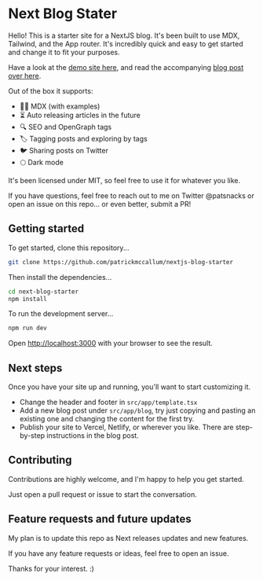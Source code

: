 # Next Blog Stater

Hello! This is a starter site for a NextJS blog. It's been built to use MDX,
Tailwind, and the App router. It's incredibly quick and easy to get started and
change it to fit your purposes.

Have a look at the [demo site here](https://nextjs-blog-starter-mu.vercel.app/), and read the accompanying [blog post over here](https://patsnacks.com/blog/building-nextjs-blog-2024).

Out of the box it supports:

-   👨‍💻 MDX (with examples)
-   ⏳ Auto releasing articles in the future
-   🔍 SEO and OpenGraph tags
-   🏷️ Tagging posts and exploring by tags
-   🐦 Sharing posts on Twitter
-   🌕 Dark mode

It's been licensed under MIT, so feel free to use it for whatever you like.

If you have questions, feel free to reach out to me on Twitter @patsnacks or
open an issue on this repo... or even better, submit a PR!

## Getting started

To get started, clone this repository...

```bash
git clone https://github.com/patrickmccallum/nextjs-blog-starter
```

Then install the dependencies...

```bash
cd next-blog-starter
npm install
```

To run the development server...

```bash
npm run dev
```

Open [http://localhost:3000](http://localhost:3000) with your browser to
see the result.

## Next steps

Once you have your site up and running, you'll want to start customizing it.

-   Change the header and footer in `src/app/template.tsx`
-   Add a new blog post under `src/app/blog`, try just copying and pasting an
    existing one and changing the content for the first try.
-   Publish your site to Vercel, Netlify, or wherever you like. There are step-by-step
    instructions in the blog post.

## Contributing

Contributions are highly welcome, and I'm happy to help you get started.

Just open a pull request or issue to start the conversation.

## Feature requests and future updates

My plan is to update this repo as Next releases updates and new features.

If you have any feature requests or ideas, feel free to open an issue.

Thanks for your interest. :)
